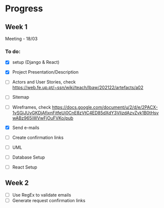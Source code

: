 # Progress

## Week 1

Meeting - 18/03

### To do:

- [x] setup (Django & React)
- [x] Project Presentation/Description
- [ ] Actors and User Stories, check https://web.fe.up.pt/~ssn/wiki/teach/lbaw/202122/artefacts/a02
- [ ] Sitemap
- [ ] Wireframes, check https://docs.google.com/document/u/2/d/e/2PACX-1vSGjJUvGKDjAfjxnFitfeUi0CnE8zVtC4ED85dXdY3VlizdAzvZvk1B0tHsvwABz965iWVwFjOuFVKo/pub
- [x] Send e-mails
- [ ] Create confirmation links
- [ ] UML
- [ ] Database Setup
- [ ] React Setup


## Week 2

- [ ] Use RegEx to validate emails
- [ ] Generate request confirmation links